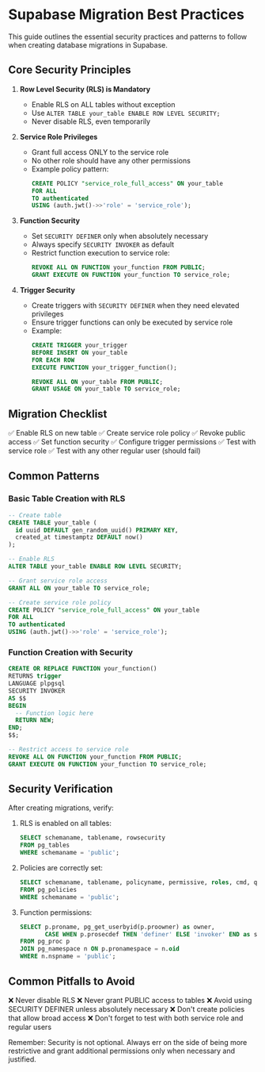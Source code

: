 # Supabase Migration Best Practices

This guide outlines the essential security practices and patterns to follow when creating database migrations in Supabase.

## Core Security Principles

1. **Row Level Security (RLS) is Mandatory**
   - Enable RLS on ALL tables without exception
   - Use `ALTER TABLE your_table ENABLE ROW LEVEL SECURITY;`
   - Never disable RLS, even temporarily

2. **Service Role Privileges**
   - Grant full access ONLY to the service role
   - No other role should have any other permissions
   - Example policy pattern:
     ```sql
     CREATE POLICY "service_role_full_access" ON your_table
     FOR ALL
     TO authenticated
     USING (auth.jwt()->>'role' = 'service_role');
     ```

3. **Function Security**
   - Set `SECURITY DEFINER` only when absolutely necessary
   - Always specify `SECURITY INVOKER` as default
   - Restrict function execution to service role:
     ```sql
     REVOKE ALL ON FUNCTION your_function FROM PUBLIC;
     GRANT EXECUTE ON FUNCTION your_function TO service_role;
     ```

4. **Trigger Security**
   - Create triggers with `SECURITY DEFINER` when they need elevated privileges
   - Ensure trigger functions can only be executed by service role
   - Example:
     ```sql
     CREATE TRIGGER your_trigger
     BEFORE INSERT ON your_table
     FOR EACH ROW
     EXECUTE FUNCTION your_trigger_function();
     
     REVOKE ALL ON your_table FROM PUBLIC;
     GRANT USAGE ON your_table TO service_role;
     ```

## Migration Checklist

✅ Enable RLS on new table
✅ Create service role policy
✅ Revoke public access
✅ Set function security
✅ Configure trigger permissions
✅ Test with service role
✅ Test with any other regular user (should fail)

## Common Patterns

### Basic Table Creation with RLS
```sql
-- Create table
CREATE TABLE your_table (
  id uuid DEFAULT gen_random_uuid() PRIMARY KEY,
  created_at timestamptz DEFAULT now()
);

-- Enable RLS
ALTER TABLE your_table ENABLE ROW LEVEL SECURITY;

-- Grant service role access
GRANT ALL ON your_table TO service_role;

-- Create service role policy
CREATE POLICY "service_role_full_access" ON your_table
FOR ALL
TO authenticated
USING (auth.jwt()->>'role' = 'service_role');
```

### Function Creation with Security
```sql
CREATE OR REPLACE FUNCTION your_function()
RETURNS trigger
LANGUAGE plpgsql
SECURITY INVOKER
AS $$
BEGIN
  -- Function logic here
  RETURN NEW;
END;
$$;

-- Restrict access to service role
REVOKE ALL ON FUNCTION your_function FROM PUBLIC;
GRANT EXECUTE ON FUNCTION your_function TO service_role;
```

## Security Verification

After creating migrations, verify:

1. RLS is enabled on all tables:
   ```sql
   SELECT schemaname, tablename, rowsecurity 
   FROM pg_tables 
   WHERE schemaname = 'public';
   ```

2. Policies are correctly set:
   ```sql
   SELECT schemaname, tablename, policyname, permissive, roles, cmd, qual 
   FROM pg_policies 
   WHERE schemaname = 'public';
   ```

3. Function permissions:
   ```sql
   SELECT p.proname, pg_get_userbyid(p.proowner) as owner,
          CASE WHEN p.prosecdef THEN 'definer' ELSE 'invoker' END as security
   FROM pg_proc p
   JOIN pg_namespace n ON p.pronamespace = n.oid
   WHERE n.nspname = 'public';
   ```

## Common Pitfalls to Avoid

❌ Never disable RLS
❌ Never grant PUBLIC access to tables
❌ Avoid using SECURITY DEFINER unless absolutely necessary
❌ Don't create policies that allow broad access
❌ Don't forget to test with both service role and regular users

Remember: Security is not optional. Always err on the side of being more restrictive and grant additional permissions only when necessary and justified.
